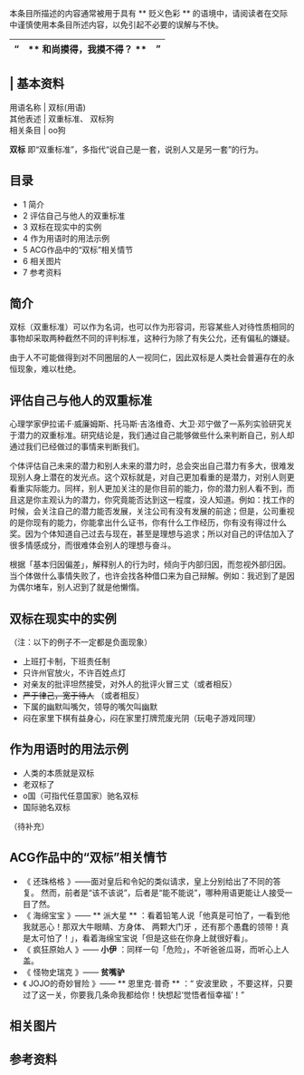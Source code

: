 本条目所描述的内容通常被用于具有 ** 贬义色彩  ** 的语境中，请阅读者在交际中谨慎使用本条目所述内容，以免引起不必要的误解与不快。

|  “  |  ** 和尚摸得，我摸不得？  ** |  ”   
---|---|---  
  
|  **基本资料**  
---  
用语名称  |  双标(用语)   
其他表述  |  双重标准、  双标狗   
相关条目  |  oo狗   
  
**双标** 即“双重标准”，多指代“说自己是一套，说别人又是另一套”的行为。

##  目录

  * 1  简介 
  * 2  评估自己与他人的双重标准 
  * 3  双标在现实中的实例 
  * 4  作为用语时的用法示例 
  * 5  ACG作品中的“双标”相关情节 
  * 6  相关图片 
  * 7  参考资料 

##  简介

双标（双重标准）可以作为名词，也可以作为形容词，形容某些人对待性质相同的事物却采取两种截然不同的评判标准，这种行为除了有失公允，还有偏私的嫌疑。

由于人不可能做得到对不同圈层的人一视同仁，因此双标是人类社会普遍存在的永恒现象，难以杜绝。

##  评估自己与他人的双重标准

心理学家伊拉诺·F·威廉姆斯、托马斯·吉洛维奇、大卫·邓宁做了一系列实验研究关于潜力的双重标准。研究结论是，我们通过自己能够做些什么来判断自己，别人却通过我们已经做过的事情来判断我们。

个体评估自己未来的潜力和别人未来的潜力时，总会突出自己潜力有多大，很难发现别人身上潜在的发光点。这个双标就是，对自己更加看重的是潜力，对别人则更看重实际能力。同样，别人更加关注的是你目前的能力，你的潜力别人看不到，而且这是你主观认为的潜力，你究竟能否达到这一程度，没人知道。例如：找工作的时候，会关注自己的潜力能否发展，关注公司有没有发展的前途；但是，公司重视的是你现有的能力，你能拿出什么证书，你有什么工作经历，你有没有得过什么奖。因为个体知道自己过去与现在，甚至是理想与追求；所以对自己的评估加入了很多情感成分，而很难体会别人的理想与奋斗。

根据「基本归因偏差」，解释别人的行为时，倾向于内部归因，而忽视外部归因。当个体做什么事情失败了，也许会找各种借口来为自己辩解。例如：我迟到了是因为偶尔堵车，别人迟到了就是他懒惰。

##  双标在现实中的实例

（注：以下的例子不一定都是负面现象）

  * 上班打卡制，下班责任制 
  * 只许州官放火，不许百姓点灯 
  * 对亲友的批评坦然接受，对外人的批评火冒三丈（或者相反） 
  * ~~严于律己，宽于待人~~ （或者相反） 
  * 下属的幽默叫嘴欠，领导的嘴欠叫幽默 
  * 闷在家里下棋有益身心，闷在家里打牌荒废光阴（玩电子游戏同理） 

##  作为用语时的用法示例

  * 人类的本质就是双标 
  * 老双标了 
  * o国（可指代任意国家）驰名双标 
  * 国际驰名双标 

（待补充）

##  ACG作品中的“双标”相关情节

  * 《  还珠格格  》——面对皇后和令妃的类似请求，皇上分别给出了不同的答复。  然而，前者是“该不该说”，后者是“能不能说”，哪种用语更能让人接受一目了然。 
  * 《  海绵宝宝  》—— ** 派大星  ** ：看着铅笔人说「他真是可怕了，一看到他我就恶心！那双大牛眼睛、方身体、 两颗大门牙 ，还有那个愚蠢的领带！真是太可怕了！」，看着海绵宝宝说「但是这些在你身上就很好看」。 
  * 《  疯狂原始人  》—— **小伊** ：同样一句「危险」，不听爸爸瓜哥，而听心上人盖。 
  * 《  怪物史瑞克  》—— **贫嘴驴**
  * 《  JOJO的奇妙冒险  》—— ** 恩里克·普奇  ** ：“  安波里欧  ，不要这样，只要过了这一关，你要我几条命我都给你！快想起‘觉悟者恒幸福’！” 

##  相关图片

##  参考资料

